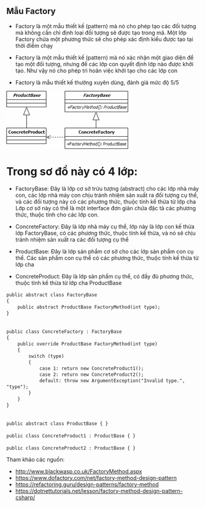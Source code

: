 ﻿## Mẫu Factory

- Factory là một mẫu thiết kế (pattern) mà nó cho phép tạo các đối tượng mà không cần chỉ định loại đối tượng sẽ được tạo trong mã. 
Một lớp Factory chứa một phương thức sẽ cho phép xác định kiểu được tạo tại thời điểm chạy

- Factory là một mẫu thiết kế (pattern) mà nó xác nhận một giao diện để tạo một đối tượng, nhưng để các lớp con quyết định lớp nào được khởi tạo. 
Như vậy nó cho phép trì hoãn việc khởi tạo cho các lớp con

- Factory là mẫu thiết kế thường xuyên dùng, đánh giá mức độ 5/5

![UML Factory Pattern](images/FactoryMethod.png?raw=true "UML Factory Pattern")

# Trong sơ đồ này có 4 lớp:

- FactoryBase: Đây là lớp cơ sở trừu tượng (abstract) cho các lớp nhà máy con, các lớp nhà máy con chịu tránh nhiệm sản xuất ra đối tượng cụ thể, và các đối tượng này có các phương thức, thuộc tính kế thừa từ lớp cha 
Lớp cơ sở này có thể là một interface đơn giản chứa đặc tả các phương thức, thuộc tính cho các lớp con. 

- ConcreteFactory: Đây là lớp nhà máy cụ thể, lớp này là lớp con kế thừa lớp FactoryBase, có các phương thức, thuộc tính kế thừa, và nó sẽ chịu tránh nhiệm sản xuất ra các đối tượng cụ thể

- ProductBase: Đây là lớp sản phẩm cơ sở cho các lớp sản phẩm con cụ thể. Các sản phẩm con cụ thể có các phương thức, thuộc tính kế thừa từ lớp cha

- ConcreteProduct: Đây là lớp sản phẩm cụ thể, có đầy đủ phương thức, thuộc tính kế thừa từ lớp cha ProductBase
 

```
public abstract class FactoryBase
{
    public abstract ProductBase FactoryMethod(int type);
}
 
 
public class ConcreteFactory : FactoryBase
{
    public override ProductBase FactoryMethod(int type)
    {
        switch (type)
        {
            case 1: return new ConcreteProduct1();
            case 2: return new ConcreteProduct2();
            default: throw new ArgumentException("Invalid type.", "type");
        }
    }
}
 
 
public abstract class ProductBase { }
 
public class ConcreteProduct1 : ProductBase { }
 
public class ConcreteProduct2 : ProductBase { }
```


Tham khảo các nguồn:
- http://www.blackwasp.co.uk/FactoryMethod.aspx
- https://www.dofactory.com/net/factory-method-design-pattern
- https://refactoring.guru/design-patterns/factory-method
- https://dotnettutorials.net/lesson/factory-method-design-pattern-csharp/

